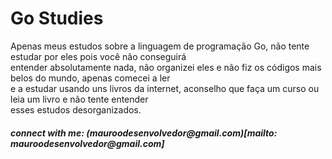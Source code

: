 <h1> Go Studies </h1>
<p> 
  Apenas meus estudos sobre a linguagem de programação Go, não tente estudar por eles pois você não conseguirá <br>
  entender absolutamente nada, não organizei eles e não fiz os códigos mais belos do mundo, apenas comecei a ler <br>
  e a estudar usando uns livros da internet, aconselho que faça um curso ou leia um livro e não tente entender <br>
  esses estudos desorganizados. 
</p>

<h5> connect with me: (mauroodesenvolvedor@gmail.com)[mailto: mauroodesenvolvedor@gmail.com] </h5>
